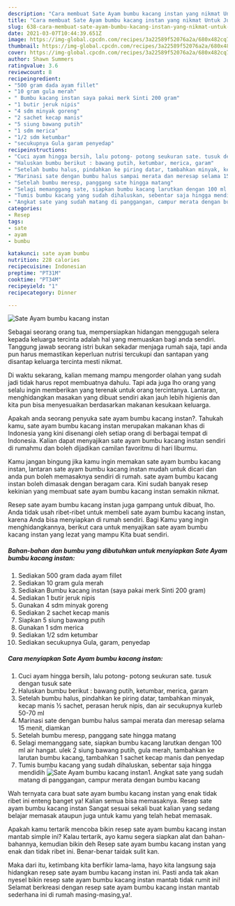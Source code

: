 ```yaml
---
description: "Cara membuat Sate Ayam bumbu kacang instan yang nikmat Untuk Jualan"
title: "Cara membuat Sate Ayam bumbu kacang instan yang nikmat Untuk Jualan"
slug: 638-cara-membuat-sate-ayam-bumbu-kacang-instan-yang-nikmat-untuk-jualan
date: 2021-03-07T10:44:39.651Z
image: https://img-global.cpcdn.com/recipes/3a22589f52076a2a/680x482cq70/sate-ayam-bumbu-kacang-instan-foto-resep-utama.jpg
thumbnail: https://img-global.cpcdn.com/recipes/3a22589f52076a2a/680x482cq70/sate-ayam-bumbu-kacang-instan-foto-resep-utama.jpg
cover: https://img-global.cpcdn.com/recipes/3a22589f52076a2a/680x482cq70/sate-ayam-bumbu-kacang-instan-foto-resep-utama.jpg
author: Shawn Summers
ratingvalue: 3.6
reviewcount: 8
recipeingredient:
- "500 gram dada ayam fillet"
- "10 gram gula merah"
- " Bumbu kacang instan saya pakai merk Sinti 200 gram"
- "1 butir jeruk nipis"
- "4 sdm minyak goreng"
- "2 sachet kecap manis"
- "5 siung bawang putih"
- "1 sdm merica"
- "1/2 sdm ketumbar"
- "secukupnya Gula garam penyedap"
recipeinstructions:
- "Cuci ayam hingga bersih, lalu potong- potong seukuran sate. tusuk dengan tusuk sate"
- "Haluskan bumbu berikut : bawang putih, ketumbar, merica, garam"
- "Setelah bumbu halus, pindahkan ke piring datar, tambahkan minyak, kecap manis ½ sachet, perasan heruk nipis, dan air secukupnya kurleb 50-70 ml"
- "Marinasi sate dengan bumbu halus sampai merata dan meresap selama 15 menit, diamkan"
- "Setelah bumbu meresp, panggang sate hingga matang"
- "Selagi memanggang sate, siapkan bumbu kacang larutkan dengan 100 ml air hangat. ulek 2 siung bawang putih, gula merah, tambahkan ke larutan bumbu kacang, tambahkan 1 sachet kecap manis dan penyedap"
- "Tumis bumbu kacang yang sudah dihaluskan, sebentar saja hingga mendidih"
- "Angkat sate yang sudah matang di panggangan, campur merata dengan bumbu kacang"
categories:
- Resep
tags:
- sate
- ayam
- bumbu

katakunci: sate ayam bumbu 
nutrition: 228 calories
recipecuisine: Indonesian
preptime: "PT31M"
cooktime: "PT34M"
recipeyield: "1"
recipecategory: Dinner

---
```



![Sate Ayam bumbu kacang instan](https://img-global.cpcdn.com/recipes/3a22589f52076a2a/680x482cq70/sate-ayam-bumbu-kacang-instan-foto-resep-utama.jpg)

Sebagai seorang orang tua, mempersiapkan hidangan menggugah selera kepada keluarga tercinta adalah hal yang memuaskan bagi anda sendiri. Tanggung jawab seorang istri bukan sekadar menjaga rumah saja, tapi anda pun harus memastikan keperluan nutrisi tercukupi dan santapan yang disantap keluarga tercinta mesti nikmat.

Di waktu  sekarang, kalian memang mampu mengorder olahan yang sudah jadi tidak harus repot membuatnya dahulu. Tapi ada juga lho orang yang selalu ingin memberikan yang terenak untuk orang tercintanya. Lantaran, menghidangkan masakan yang dibuat sendiri akan jauh lebih higienis dan kita pun bisa menyesuaikan berdasarkan makanan kesukaan keluarga. 



Apakah anda seorang penyuka sate ayam bumbu kacang instan?. Tahukah kamu, sate ayam bumbu kacang instan merupakan makanan khas di Indonesia yang kini disenangi oleh setiap orang di berbagai tempat di Indonesia. Kalian dapat menyajikan sate ayam bumbu kacang instan sendiri di rumahmu dan boleh dijadikan camilan favoritmu di hari liburmu.

Kamu jangan bingung jika kamu ingin memakan sate ayam bumbu kacang instan, lantaran sate ayam bumbu kacang instan mudah untuk dicari dan anda pun boleh memasaknya sendiri di rumah. sate ayam bumbu kacang instan boleh dimasak dengan beragam cara. Kini sudah banyak resep kekinian yang membuat sate ayam bumbu kacang instan semakin nikmat.

Resep sate ayam bumbu kacang instan juga gampang untuk dibuat, lho. Anda tidak usah ribet-ribet untuk membeli sate ayam bumbu kacang instan, karena Anda bisa menyiapkan di rumah sendiri. Bagi Kamu yang ingin menghidangkannya, berikut cara untuk menyajikan sate ayam bumbu kacang instan yang lezat yang mampu Kita buat sendiri.

<!--inarticleads1-->

##### Bahan-bahan dan bumbu yang dibutuhkan untuk menyiapkan Sate Ayam bumbu kacang instan:

1. Sediakan 500 gram dada ayam fillet
1. Sediakan 10 gram gula merah
1. Sediakan  Bumbu kacang instan (saya pakai merk Sinti 200 gram)
1. Sediakan 1 butir jeruk nipis
1. Gunakan 4 sdm minyak goreng
1. Sediakan 2 sachet kecap manis
1. Siapkan 5 siung bawang putih
1. Gunakan 1 sdm merica
1. Sediakan 1/2 sdm ketumbar
1. Sediakan secukupnya Gula, garam, penyedap




<!--inarticleads2-->

##### Cara menyiapkan Sate Ayam bumbu kacang instan:

1. Cuci ayam hingga bersih, lalu potong- potong seukuran sate. tusuk dengan tusuk sate
1. Haluskan bumbu berikut : bawang putih, ketumbar, merica, garam
1. Setelah bumbu halus, pindahkan ke piring datar, tambahkan minyak, kecap manis ½ sachet, perasan heruk nipis, dan air secukupnya kurleb 50-70 ml
1. Marinasi sate dengan bumbu halus sampai merata dan meresap selama 15 menit, diamkan
1. Setelah bumbu meresp, panggang sate hingga matang
1. Selagi memanggang sate, siapkan bumbu kacang larutkan dengan 100 ml air hangat. ulek 2 siung bawang putih, gula merah, tambahkan ke larutan bumbu kacang, tambahkan 1 sachet kecap manis dan penyedap
1. Tumis bumbu kacang yang sudah dihaluskan, sebentar saja hingga mendidih
<img src="//assets-global.cpcdn.com/assets/icons/button_play-2c75c40dde080a61004c1f40b05d8f140eaff45d7e9e6481dc71c63d2e7c4909.png" alt="Sate Ayam bumbu kacang instan">1. Angkat sate yang sudah matang di panggangan, campur merata dengan bumbu kacang




Wah ternyata cara buat sate ayam bumbu kacang instan yang enak tidak ribet ini enteng banget ya! Kalian semua bisa memasaknya. Resep sate ayam bumbu kacang instan Sangat sesuai sekali buat kalian yang sedang belajar memasak ataupun juga untuk kamu yang telah hebat memasak.

Apakah kamu tertarik mencoba bikin resep sate ayam bumbu kacang instan mantab simple ini? Kalau tertarik, ayo kamu segera siapkan alat dan bahan-bahannya, kemudian bikin deh Resep sate ayam bumbu kacang instan yang enak dan tidak ribet ini. Benar-benar taidak sulit kan. 

Maka dari itu, ketimbang kita berfikir lama-lama, hayo kita langsung saja hidangkan resep sate ayam bumbu kacang instan ini. Pasti anda tak akan nyesel bikin resep sate ayam bumbu kacang instan mantab tidak rumit ini! Selamat berkreasi dengan resep sate ayam bumbu kacang instan mantab sederhana ini di rumah masing-masing,ya!.

